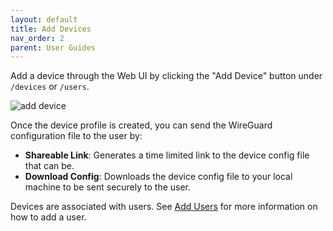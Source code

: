 ```yaml
---
layout: default
title: Add Devices
nav_order: 2
parent: User Guides
---
```


Add a device through the Web UI by clicking the "Add Device" button under
`/devices` or `/users`. 

![add device](https://user-images.githubusercontent.com/52545545/152582102-7bde379a-57d5-4f35-9b4e-4d02c32241bc.png)

Once the device profile is created, you can send the WireGuard configuration file to the user by:
* **Shareable Link**: Generates a time limited link to the device config file that can be.
* **Download Config**: Downloads the device config file to your local machine to be sent securely to the user.

Devices are associated with users. See [Add Users](/docs/user-guides/add-users.md) for more information on how to add a user.